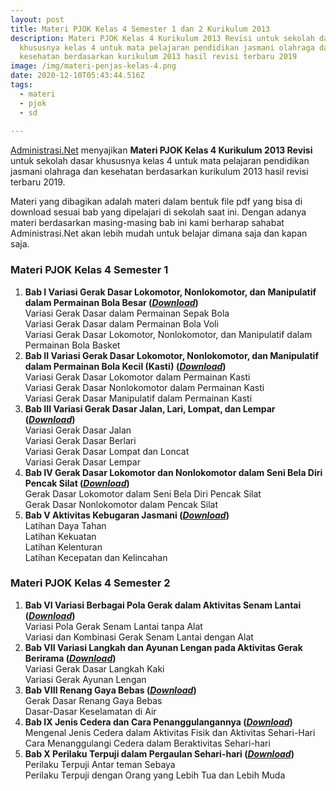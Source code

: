 ```yaml
---
layout: post
title: Materi PJOK Kelas 4 Semester 1 dan 2 Kurikulum 2013
description: Materi PJOK Kelas 4 Kurikulum 2013 Revisi untuk sekolah dasar
  khususnya kelas 4 untuk mata pelajaran pendidikan jasmani olahraga dan
  kesehatan berdasarkan kurikulum 2013 hasil revisi terbaru 2019
image: /img/materi-penjas-kelas-4.png
date: 2020-12-10T05:43:44.516Z
tags:
  - materi
  - pjok
  - sd
  
---
```

[Administrasi.Net](https://administrasi.net "Administrasi.Net") menyajikan **Materi PJOK Kelas 4 Kurikulum 2013 Revisi** untuk sekolah dasar khususnya kelas 4 untuk mata pelajaran pendidikan jasmani olahraga dan kesehatan berdasarkan kurikulum 2013 hasil revisi terbaru 2019. 

Materi yang dibagikan adalah materi dalam bentuk file pdf yang bisa di download sesuai bab yang dipelajari di sekolah saat ini. Dengan adanya materi berdasarkan masing-masing bab ini kami berharap sahabat Administrasi.Net akan lebih mudah untuk belajar dimana saja dan kapan saja.

### Materi PJOK Kelas 4 Semester 1 
<ol>
<li><b>Bab I Variasi Gerak Dasar Lokomotor, Nonlokomotor, dan Manipulatif dalam Permainan Bola Besar (<i><a href="https://docs.google.com/uc?id=1pJwfTdfDKyrl3THK-GbtnIK9tlUPouF6&amp;export=download&amp;hl=id">Download</a></i>)</b><br />
Variasi Gerak Dasar dalam Permainan Sepak Bola<br />
Variasi Gerak Dasar dalam Permainan Bola Voli<br />
Variasi Gerak Dasar Lokomotor, Nonlokomotor, dan Manipulatif dalam Permainan Bola Basket</li>
<li><b>Bab II Variasi Gerak Dasar Lokomotor, Nonlokomotor, dan Manipulatif dalam Permainan Bola Kecil (Kasti) (<i><a href="https://docs.google.com/uc?id=1X5AF8C9_nf1DS3-n8Vy8t7uiu4HehQAd&amp;export=download&amp;hl=id">Download</a></i>)</b><br />
Variasi Gerak Dasar Lokomotor dalam Permainan Kasti<br />
Variasi Gerak Dasar Nonlokomotor dalam Permainan Kasti<br />
Variasi Gerak Dasar Manipulatif dalam Permainan Kasti</li>
<li><b>Bab III Variasi Gerak Dasar Jalan, Lari, Lompat, dan Lempar (<i><a href="https://docs.google.com/uc?id=1nPp8X0bEOXXD1bguMvyfghI1KiZnUn3b&amp;export=download&amp;hl=id">Download</a></i>)</b><br />
Variasi Gerak Dasar Jalan<br />
Variasi Gerak Dasar Berlari<br />
Variasi Gerak Dasar Lompat dan Loncat<br />
Variasi Gerak Dasar Lempar</li>
<li><b>Bab IV Gerak Dasar Lokomotor dan Nonlokomotor dalam Seni Bela Diri Pencak Silat (<i><a href="https://docs.google.com/uc?id=1UFTODC7LFF12PbplAPTATtqBRFBkBR_w&amp;export=download&amp;hl=id">Download</a></i>)</b><br />
Gerak Dasar Lokomotor dalam Seni Bela Diri Pencak Silat<br />
Gerak Dasar Nonlokomotor dalam Pencak Silat</li>
<li><b>Bab V Aktivitas Kebugaran Jasmani (<i><a href="https://docs.google.com/uc?id=1Fs6GMwkO8NuLDpmFrSEb7Yqc1AXit6NY&amp;export=download&amp;hl=id">Download</a></i>)</b><br />
Latihan Daya Tahan<br />
Latihan Kekuatan<br />
Latihan Kelenturan<br />
Latihan Kecepatan dan Kelincahan</li>
</ol>

### Materi PJOK Kelas 4 Semester 2
<ol>
<li><b>Bab VI Variasi Berbagai Pola Gerak dalam Aktivitas Senam Lantai (<i><a href="https://docs.google.com/uc?id=18A8TsRDBn-4HOHAiAw3ZyWlK_y4xa4Rz&amp;export=download&amp;hl=id">Download</a></i>)</b><br />
Variasi Pola Gerak Senam Lantai tanpa Alat<br />
Variasi dan Kombinasi Gerak Senam Lantai dengan Alat</li>
<li><b>Bab VII Variasi Langkah dan Ayunan Lengan pada Aktivitas Gerak Berirama (<i><a href="https://docs.google.com/uc?id=1lkvbhaT06jcMQzBQM7AdwzdjKrHILERW&amp;export=download&amp;hl=id">Download</a></i>)</b><br />
Variasi Gerak Dasar Langkah Kaki<br />
Variasi Gerak Ayunan Lengan</li>
<li><b>Bab VIII Renang Gaya Bebas (<i><a href="https://docs.google.com/uc?id=12WLZiIhznCj0hDAQp5Yl8rxog_UKzDAv&amp;export=download&amp;hl=id">Download</a></i>)</b><br />
Gerak Dasar Renang Gaya Bebas<br />
Dasar-Dasar Keselamatan di Air</li>
<li><b>Bab IX Jenis Cedera dan Cara Penanggulangannya (<i><a href="https://docs.google.com/uc?id=16_HcC0f7_KfB7OCuER_NJziYVIGW1Xx7&amp;export=download&amp;hl=id">Download</a></i>)</b><br />
Mengenal Jenis Cedera dalam Aktivitas Fisik dan Aktivitas Sehari-Hari<br />
Cara Menanggulangi Cedera dalam Beraktivitas Sehari-hari</li>
<li><b>Bab X Perilaku Terpuji dalam Pergaulan Sehari-hari (<i><a href="https://docs.google.com/uc?id=1wGCmFZf20jkKIDv25AqktVZFjXO3nFUf&amp;export=download&amp;hl=id">Download</a></i>)</b><br />
Perilaku Terpuji Antar teman Sebaya<br />
Perilaku Terpuji dengan Orang yang Lebih Tua dan Lebih Muda</li>
</ol>